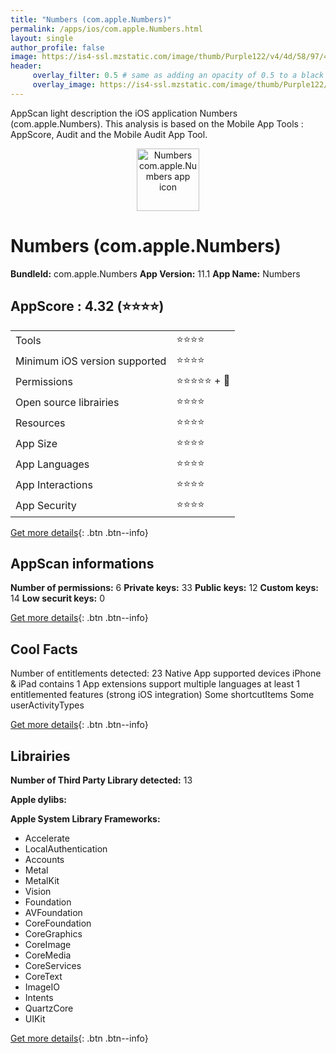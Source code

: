 ```yaml
---
title: "Numbers (com.apple.Numbers)"
permalink: /apps/ios/com.apple.Numbers.html
layout: single
author_profile: false
image: https://is4-ssl.mzstatic.com/image/thumb/Purple122/v4/4d/58/97/4d589794-cbe2-4bec-b8a1-53b164ffbeeb/AppIcon-0-1x_U007emarketing-0-0-0-7-0-0-0-0-0-85-220-0.png/512x512bb.jpg
header: 
     overlay_filter: 0.5 # same as adding an opacity of 0.5 to a black background
     overlay_image: https://is4-ssl.mzstatic.com/image/thumb/Purple122/v4/4d/58/97/4d589794-cbe2-4bec-b8a1-53b164ffbeeb/AppIcon-0-1x_U007emarketing-0-0-0-7-0-0-0-0-0-85-220-0.png/512x512bb.jpg
---
```

AppScan light description the iOS application Numbers (com.apple.Numbers). This analysis is based on the Mobile App Tools : AppScore, Audit and the Mobile Audit App Tool.

  
  
<div style="text-align: center;"><img src="https://is4-ssl.mzstatic.com/image/thumb/Purple122/v4/4d/58/97/4d589794-cbe2-4bec-b8a1-53b164ffbeeb/AppIcon-0-1x_U007emarketing-0-0-0-7-0-0-0-0-0-85-220-0.png/512x512bb.jpg" width="100" height="100" alt="Numbers com.apple.Numbers app icon"></div>  
  
# Numbers (com.apple.Numbers)

**BundleId:** com.apple.Numbers
**App Version:** 11.1
**App Name:** Numbers


## AppScore : 4.32 (⭐️⭐️⭐️⭐️) 

<table>
<tr><td> Tools </td><td> ⭐️⭐️⭐️⭐️ </td></tr>
<tr><td> Minimum iOS version supported </td><td> ⭐️⭐️⭐️⭐️ </td></tr>
<tr><td> Permissions </td><td> ⭐️⭐️⭐️⭐️⭐️ + 🌟 </td></tr>
<tr><td> Open source librairies </td><td> ⭐️⭐️⭐️⭐️ </td></tr>
<tr><td> Resources </td><td> ⭐️⭐️⭐️⭐️ </td></tr>
<tr><td> App Size </td><td> ⭐️⭐️⭐️⭐️ </td></tr>
<tr><td> App Languages </td><td> ⭐️⭐️⭐️⭐️ </td></tr>
<tr><td> App Interactions </td><td> ⭐️⭐️⭐️⭐️ </td></tr>
<tr><td> App Security </td><td> ⭐️⭐️⭐️⭐️ </td></tr>
</table>

[Get more details](/pricing.html){: .btn .btn--info}  
  
## AppScan informations 

**Number of permissions:** 6
**Private keys:** 33
**Public keys:** 12
**Custom keys:** 14
**Low securit keys:** 0
  
[Get more details](/pricing.html){: .btn .btn--info}

## Cool Facts

Number of entitlements detected: 23
Native App
supported devices iPhone & iPad
contains 1 App extensions
support multiple languages
at least 1 entitlemented features (strong iOS integration)
Some shortcutItems 
Some userActivityTypes
  
[Get more details](/pricing.html){: .btn .btn--info}

## Librairies 
**Number of Third Party Library detected:** 13

**Apple dylibs:**


**Apple System Library Frameworks:**
- Accelerate
- LocalAuthentication
- Accounts
- Metal
- MetalKit
- Vision
- Foundation
- AVFoundation
- CoreFoundation
- CoreGraphics
- CoreImage
- CoreMedia
- CoreServices
- CoreText
- ImageIO
- Intents
- QuartzCore
- UIKit


  
[Get more details](/pricing.html){: .btn .btn--info}

